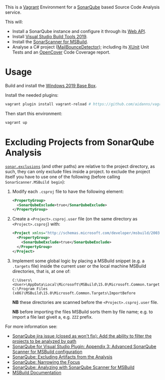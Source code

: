 This is a [Vagrant](https://www.vagrantup.com/) Environment for a [SonarQube](http://www.sonarqube.org) based Source Code Analysis service.

This will:

* Install a SonarQube instance and configure it through its [Web API](http://docs.sonarqube.org/display/DEV/Web+API).
* Install [Visual Studio Build Tools 2019](https://www.visualstudio.com/downloads/).
* Install the [SonarScanner for MSBuild](http://docs.sonarqube.org/display/SCAN/Analyzing+with+SonarQube+Scanner+for+MSBuild).
* Analyse a C# project ([MailBounceDetector](https://github.com/rgl/MailBounceDetector)); including its [XUnit](https://xunit.github.io/) Unit Tests and an [OpenCover](https://github.com/OpenCover/opencover) Code Coverage report.


# Usage

Build and install the [Windows 2019 Base Box](https://github.com/rgl/windows-2016-vagrant).

Install the needed plugins:

```bash
vagrant plugin install vagrant-reload # https://github.com/aidanns/vagrant-reload 
```

Then start this environment:

```bash
vagrant up
```


# Excluding Projects from SonarQube Analysis

[`sonar.exclusions`](http://docs.sonarqube.org/display/SONAR/Narrowing+the+Focus)
(and other paths) are relative to the project directory, as such, they can only
exclude files inside a project. to exclude the project itself you have to use
one of the following (before calling `SonarScanner.MSBuild begin`):

1. Modify each `.csproj` file to have the following element:

    ```xml
    <PropertyGroup>
      <SonarQubeExclude>true</SonarQubeExclude>
    </PropertyGroup>
    ```

1. Create a `<Project>.csproj.user` file (on the same directory as `<Project>.csproj`) with:

    ```xml
    <Project xmlns="http://schemas.microsoft.com/developer/msbuild/2003">
      <PropertyGroup>
        <SonarQubeExclude>true</SonarQubeExclude>
      </PropertyGroup>
    </Project>
    ```

1. Implement some global logic by placing a MSBuild snippet (e.g. a `.targets` file)
   inside the current user or the local machine MSBuild directories, that is, at one of:

    ```
    C:\Users\<User>\AppData\Local\Microsoft\MSBuild\15.0\Microsoft.Common.targets\ImportBefore
    C:\Program Files (x86)\MSBuild\15.0\Microsoft.Common.Targets\ImportBefore
    ```

   **NB** these directories are scanned before the `<Project>.csproj.user` file.

   **NB** before importing the files MSBuild sorts them by file name; e.g. to import a file
   last giveit a, e.g. `ZZZ` prefix.

For more information see:

* [SonarQube jira issue (closed as won't fix): Add the ability to filter the projects to be analyzed by path](https://jira.sonarsource.com/browse/SONARMSBRU-191)
* [SonarQube for Visual Studio Plugin: Appendix 3: Advanced SonarQube Scanner for MSBuild configuration](https://github.com/SonarSource-VisualStudio/sonar-.net-documentation/blob/master/doc/appendix-3.md)
* [SonarQube: Excluding Artifacts from the Analysis](http://docs.sonarqube.org/display/SCAN/Excluding+Artifacts+from+the+Analysis)
* [SonarQube: Narrowing the Focus](http://docs.sonarqube.org/display/SONAR/Narrowing+the+Focus#NarrowingtheFocus-patterns)
* [SonarQube: Analyzing with SonarQube Scanner for MSBuild](http://docs.sonarqube.org/display/SCAN/Analyzing+with+SonarQube+Scanner+for+MSBuild)
* [MSBuild Documentation](https://msdn.microsoft.com/en-us/library/dd393574.aspx)